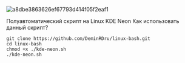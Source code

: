 ![a8dbe3863626ef67793d414f05f2eaf1](https://github.com/SiSpacer/linux/assets/140727457/78fa0c46-0e3e-4a65-b877-64ec0737cc01)

Полуавтоматический скрипт на Linux
KDE Neon
Как использовать данный скрипт?

    git clone https://github.com/DeminRDru/linux-bash.git
    cd linux-bash
    chmod +x ./kde-neon.sh
    ./kde-neon.sh


    
